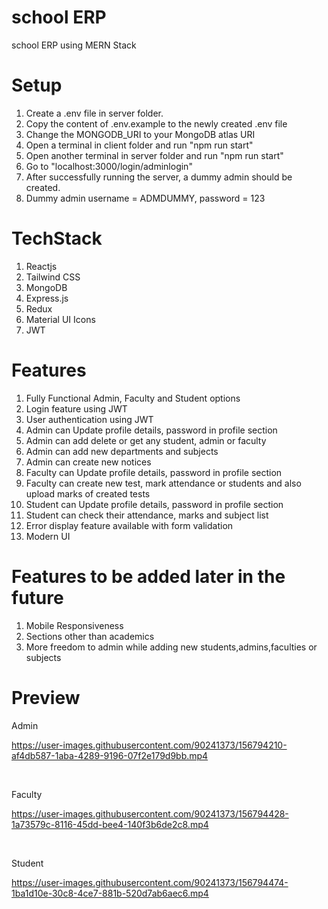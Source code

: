 # school ERP
school ERP using MERN Stack

# Setup
1. Create a .env file in server folder.
2. Copy the content of .env.example to the newly created .env file
3. Change the MONGODB_URI to your MongoDB atlas URI
4. Open a terminal in client folder and run "npm run start"
5. Open another terminal in server folder and run "npm run start"
6. Go to "localhost:3000/login/adminlogin"
7. After successfully running the server, a dummy admin should be created.
8. Dummy admin username = ADMDUMMY, password = 123

# TechStack

1. Reactjs
2. Tailwind CSS
3. MongoDB
4. Express.js
5. Redux
6. Material UI Icons
7. JWT

# Features

1. Fully Functional Admin, Faculty and Student options
2. Login feature using JWT
3. User authentication using JWT
4. Admin can Update profile details, password in profile section
5. Admin can add delete or get any student, admin or faculty
6. Admin can add new departments and subjects
7. Admin can create new notices
8. Faculty can Update profile details, password in profile section
9. Faculty can create new test, mark attendance or students and also upload marks of created tests
10. Student can Update profile details, password in profile section
11. Student can check their attendance, marks and subject list
12. Error display feature available with form validation
14. Modern UI

# Features to be added later in the future

1. Mobile Responsiveness
2. Sections other than academics
3. More freedom to admin while adding new students,admins,faculties or subjects

# Preview

Admin

https://user-images.githubusercontent.com/90241373/156794210-af4db587-1aba-4289-9196-07f2e179d9bb.mp4

<br>

Faculty

https://user-images.githubusercontent.com/90241373/156794428-1a73579c-8116-45dd-bee4-140f3b6de2c8.mp4

<br>

Student

https://user-images.githubusercontent.com/90241373/156794474-1ba1d10e-30c8-4ce7-881b-520d7ab6aec6.mp4
